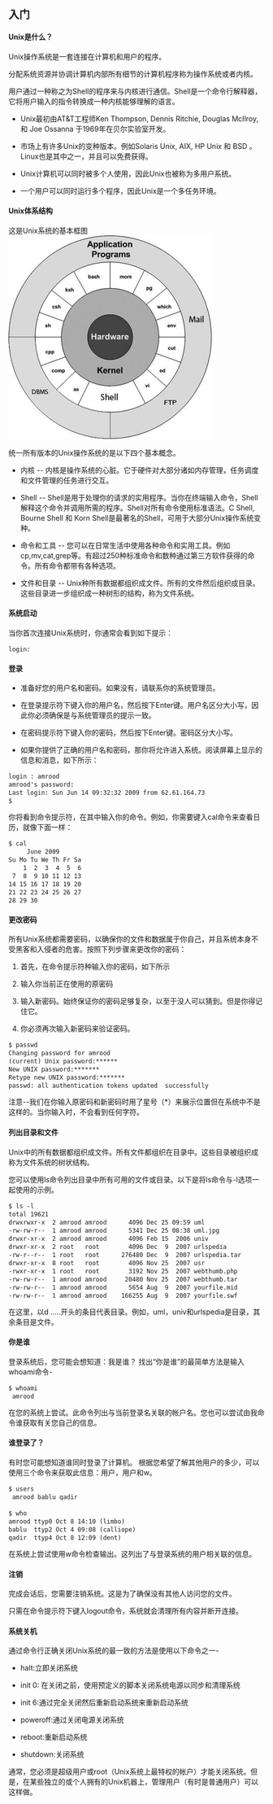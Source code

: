## 入门

#### Unix是什么？

Unix操作系统是一套连接在计算机和用户的程序。

分配系统资源并协调计算机内部所有细节的计算机程序称为操作系统或者内核。

用户通过一种称之为Shell的程序来与内核进行通信。Shell是一个命令行解释器，它将用户输入的指令转换成一种内核能够理解的语言。

+ Unix最初由AT&T工程师Ken Thompson, Dennis Ritchie, Douglas McIlroy, 和 Joe Ossanna 于1969年在贝尔实验室开发。

+ 市场上有许多Unix的变种版本。例如Solaris Unix, AIX, HP Unix 和 BSD 。Linux也是其中之一，并且可以免费获得。

+ Unix计算机可以同时被多个人使用，因此Unix也被称为多用户系统。

+ 一个用户可以同时运行多个程序，因此Unix是一个多任务环境。

#### Unix体系结构

这是Unix系统的基本框图
![Unix体系结构](https://github.com/justforfunmy/Notebook/blob/master/md/Unix/images/unix_architecture.jpg)

统一所有版本的Unix操作系统的是以下四个基本概念。

+ 内核 -- 内核是操作系统的心脏。它于硬件对大部分诸如内存管理，任务调度和文件管理的任务进行交互。

+ Shell -- Shell是用于处理你的请求的实用程序。当你在终端输入命令，Shell解释这个命令并调用所需的程序。Shell对所有命令使用标准语法。C Shell, Bourne Shell 和 Korn Shell是最著名的Shell，可用于大部分Unix操作系统变种。

+ 命令和工具 -- 您可以在日常生活中使用各种命令和实用工具。例如cp,mv,cat,grep等。有超过250种标准命令和数种通过第三方软件获得的命令。所有命令都带有各种选项。

+ 文件和目录 -- Unix种所有数据都组织成文件。所有的文件然后组织成目录。这些目录进一步组织成一种树形的结构，称为文件系统。

#### 系统启动

当你首次连接Unix系统时，你通常会看到如下提示：

````
login:
````

#### 登录

+ 准备好您的用户名和密码。如果没有，请联系你的系统管理员。

+ 在登录提示符下键入你的用户名，然后按下Enter键。用户名区分大小写，因此你必须确保是与系统管理员的提示一致。

+ 在密码提示符下键入你的密码，然后按下Enter键。密码区分大小写。

+ 如果你提供了正确的用户名和密码，那你将允许进入系统。阅读屏幕上显示的信息和消息，如下所示：

````
login : amrood
amrood's password:
Last login: Sun Jun 14 09:32:32 2009 from 62.61.164.73
$
````

你将看到命令提示符，在其中输入你的命令。例如，你需要键入cal命令来查看日历，就像下面一样：

````
$ cal
     June 2009
Su Mo Tu We Th Fr Sa
    1  2  3  4  5  6
 7  8  9 10 11 12 13
14 15 16 17 18 19 20
21 22 23 24 25 26 27
28 29 30
````

#### 更改密码

所有Unix系统都需要密码，以确保你的文件和数据属于你自己，并且系统本身不受黑客和入侵者的危害。按照下列步骤来更改你的密码：

1. 首先，在命令提示符种输入你的密码，如下所示

2. 输入你当前正在使用的原密码

3. 输入新密码。始终保证你的密码足够复杂，以至于没人可以猜到。但是你得记住它。

4. 你必须再次输入新密码来验证密码。

````
$ passwd
Changing password for amrood
(current) Unix password:******
New UNIX password:*******
Retype new UNIX password:*******
passwd: all authentication tokens updated  successfully
````

注意--我们在你输入原密码和新密码时用了星号（*）来展示位置但在系统中不是这样的。当你输入时，不会看到任何字符。

#### 列出目录和文件

Unix中的所有数据都组织成文件。所有文件都组织在目录中。这些目录被组织成称为文件系统的树状结构。

您可以使用ls命令列出目录中所有可用的文件或目录。以下是将ls命令与-l选项一起使用的示例。

````
$ ls -l
total 19621
drwxrwxr-x  2 amrood amrood      4096 Dec 25 09:59 uml
-rw-rw-r--  1 amrood amrood      5341 Dec 25 08:38 uml.jpg
drwxr-xr-x  2 amrood amrood      4096 Feb 15  2006 univ
drwxr-xr-x  2 root   root        4096 Dec  9  2007 urlspedia
-rw-r--r--  1 root   root      276480 Dec  9  2007 urlspedia.tar
drwxr-xr-x  8 root   root        4096 Nov 25  2007 usr
-rwxr-xr-x  1 root   root        3192 Nov 25  2007 webthumb.php
-rw-rw-r--  1 amrood amrood     20480 Nov 25  2007 webthumb.tar
-rw-rw-r--  1 amrood amrood      5654 Aug  9  2007 yourfile.mid
-rw-rw-r--  1 amrood amrood    166255 Aug  9  2007 yourfile.swf
````
在这里，以d .....开头的条目代表目录。例如，uml，univ和urlspedia是目录，其余条目是文件。

#### 你是谁

登录系统后，您可能会想知道：我是谁？ 找出“你是谁”的最简单方法是输入whoami命令-

````
$ whoami
 amrood
````

在您的系统上尝试。此命令列出与当前登录名关联的帐户名。您也可以尝试由我命令谁获取有关您自己的信息。

#### 谁登录了？

有时您可能想知道谁同时登录了计算机。 根据您希望了解其他用户的多少，可以使用三个命令来获取此信息：用户，用户和w。

````
$ users
 amrood bablu qadir

$ who
amrood ttyp0 Oct 8 14:10 (limbo)
bablu  ttyp2 Oct 4 09:08 (calliope)
qadir  ttyp4 Oct 8 12:09 (dent)
````

在系统上尝试使用w命令检查输出。这列出了与登录系统的用户相关联的信息。

#### 注销

完成会话后，您需要注销系统。这是为了确保没有其他人访问您的文件。

只需在命令提示符下键入logout命令，系统就会清理所有内容并断开连接。

#### 系统关机

通过命令行正确关闭Unix系统的最一致的方法是使用以下命令之一-

+ halt:立即关闭系统

+ init 0: 在关闭之前，使用预定义的脚本关闭系统电源以同步和清理系统

+ init 6:通过完全关闭然后重新启动系统来重新启动系统

+ poweroff:通过关闭电源关闭系统

+ reboot:重新启动系统

+ shutdown:关闭系统

通常，您必须是超级用户或root（Unix系统上最特权的帐户）才能关闭系统。但是，在某些独立的或个人拥有的Unix机器上，管理用户（有时是普通用户）可以这样做。




